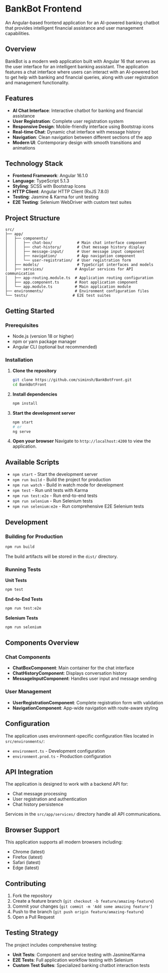 # BankBot Frontend

An Angular-based frontend application for an AI-powered banking chatbot that provides intelligent financial assistance and user management capabilities.

## Overview

BankBot is a modern web application built with Angular 16 that serves as the user interface for an intelligent banking assistant. The application features a chat interface where users can interact with an AI-powered bot to get help with banking and financial queries, along with user registration and management functionality.

## Features

- **AI Chat Interface**: Interactive chatbot for banking and financial assistance
- **User Registration**: Complete user registration system
- **Responsive Design**: Mobile-friendly interface using Bootstrap icons
- **Real-time Chat**: Dynamic chat interface with message history
- **Navigation**: Clean navigation between different sections of the app
- **Modern UI**: Contemporary design with smooth transitions and animations

## Technology Stack

- **Frontend Framework**: Angular 16.1.0
- **Language**: TypeScript 5.1.3
- **Styling**: SCSS with Bootstrap Icons
- **HTTP Client**: Angular HTTP Client (RxJS 7.8.0)
- **Testing**: Jasmine & Karma for unit testing
- **E2E Testing**: Selenium WebDriver with custom test suites

## Project Structure

```
src/
├── app/
│   ├── components/
│   │   ├── chat-box/           # Main chat interface component
│   │   ├── chat-history/       # Chat message history display
│   │   ├── message-input/      # User message input component
│   │   ├── navigation/         # App navigation component
│   │   └── user-registration/  # User registration form
│   ├── models/                 # TypeScript interfaces and models
│   ├── services/              # Angular services for API communication
│   ├── app-routing.module.ts  # Application routing configuration
│   ├── app.component.ts       # Root application component
│   └── app.module.ts          # Main application module
├── environments/              # Environment configuration files
└── tests/                    # E2E test suites
```

## Getting Started

### Prerequisites

- Node.js (version 18 or higher)
- npm or yarn package manager
- Angular CLI (optional but recommended)

### Installation

1. **Clone the repository**
   ```bash
   git clone https://github.com/siminsh/BankBotFront.git
   cd BankBotFront
   ```

2. **Install dependencies**
   ```bash
   npm install
   ```

3. **Start the development server**
   ```bash
   npm start
   # or
   ng serve
   ```

4. **Open your browser**
   Navigate to `http://localhost:4200` to view the application.

## Available Scripts

- `npm start` - Start the development server
- `npm run build` - Build the project for production
- `npm run watch` - Build in watch mode for development
- `npm test` - Run unit tests with Karma
- `npm run test:e2e` - Run end-to-end tests
- `npm run selenium` - Run Selenium tests
- `npm run selenium:e2e` - Run comprehensive E2E Selenium tests

## Development

### Building for Production

```bash
npm run build
```

The build artifacts will be stored in the `dist/` directory.

### Running Tests

**Unit Tests**
```bash
npm test
```

**End-to-End Tests**
```bash
npm run test:e2e
```

**Selenium Tests**
```bash
npm run selenium
```

## Components Overview

### Chat Components
- **ChatBoxComponent**: Main container for the chat interface
- **ChatHistoryComponent**: Displays conversation history
- **MessageInputComponent**: Handles user input and message sending

### User Management
- **UserRegistrationComponent**: Complete registration form with validation
- **NavigationComponent**: App-wide navigation with route-aware styling

## Configuration

The application uses environment-specific configuration files located in `src/environments/`:
- `environment.ts` - Development configuration
- `environment.prod.ts` - Production configuration

## API Integration

The application is designed to work with a backend API for:
- Chat message processing
- User registration and authentication
- Chat history persistence

Services in the `src/app/services/` directory handle all API communications.

## Browser Support

This application supports all modern browsers including:
- Chrome (latest)
- Firefox (latest)
- Safari (latest)
- Edge (latest)

## Contributing

1. Fork the repository
2. Create a feature branch (`git checkout -b feature/amazing-feature`)
3. Commit your changes (`git commit -m 'Add some amazing feature'`)
4. Push to the branch (`git push origin feature/amazing-feature`)
5. Open a Pull Request

## Testing Strategy

The project includes comprehensive testing:
- **Unit Tests**: Component and service testing with Jasmine/Karma
- **E2E Tests**: Full application workflow testing with Selenium
- **Custom Test Suites**: Specialized banking chatbot interaction tests
